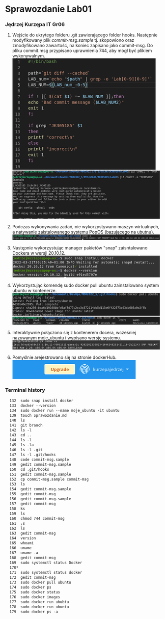 # Sprawozdanie Lab01
### Jędrzej Kurzępa IT Gr06

1. Wejście do ukrytego folderu .git zawierającego folder hooks. Następnie modyfikowany plik *commit-msg.sample* tj. skopowiono oraz zmodyfikowano zawartość, na koniec zapisano jako commit-msg. Do pliku commit.msg przypisano uprawnienia 744, aby mógł być plikiem wykonywalnym. 
![trsc](10.png)
![1](9.png)


2. Podczas wykonywania zadań, nie wykorzystywano maszyn wirtualnych, a natywanie zaistalowanego systemu PopOS (bazującego na ubutnu). ![2](2.png)


3. Następnie wykorzystując manager pakietów "snap" zaisntalowano Dockera w wersji 20.10.12. ![3](3.png)
4. Wykorzystując komendę sudo docker pull ubuntu zainstalowano system ubuntu w kontenerze.![4](4.png)![4](5.png)
5. Interaktywnie połączono się z kontenerem docera, wcześniej nazywanym moje_ubuntu i wypisano wersję systemu.![5](6.png)
6. Pomyślnie arejestrowano się na stronie dockerHub. 
   ![6](7.png)

### Terminal history
```
  132  sudo snap install docker
  133  docker --version
  134  sudo docker run --name moje_ubuntu -it ubuntu 
  139  touch Sprawozdanie.md
  140  ls
  141  git branch 
  142  ls -l
  143  cd ..
  144  ls -l
  145  ls -la
  146  ls -l .git
  147  ls -l .git/hooks
  148  code commit-msg.sample
  149  gedit commit-msg.sample
  150  cd .git/hooks
  151  gedit commit-msg.sample
  152  cp commit-msg.sample commit-msg
  153  ls
  154  gedit commit-msg.sample
  155  gedit commit-msg
  156  gedit commit-msg.sample
  157  gedit commit-msg
  158  ks
  159  ls
  160  chmod 744 commit-msg
  161  ;s
  162  ls
  163  gedit commit-msg
  164  version
  165  whoami
  166  uname
  167  uname -a
  168  gedit commit-msg
  169  sudo systemctl status Docker
  170* 
  171  sudo systemctl status docker
  172  gedit commit-msg
  173  sudo docker pull ubuntu
  174  sudo docker ps
  175  sudo docker status
  176  sudo docker images
  177  sudo docker run ububtu
  178  sudo docker run ubuntu
  179  sudo docker ps -a

   ```